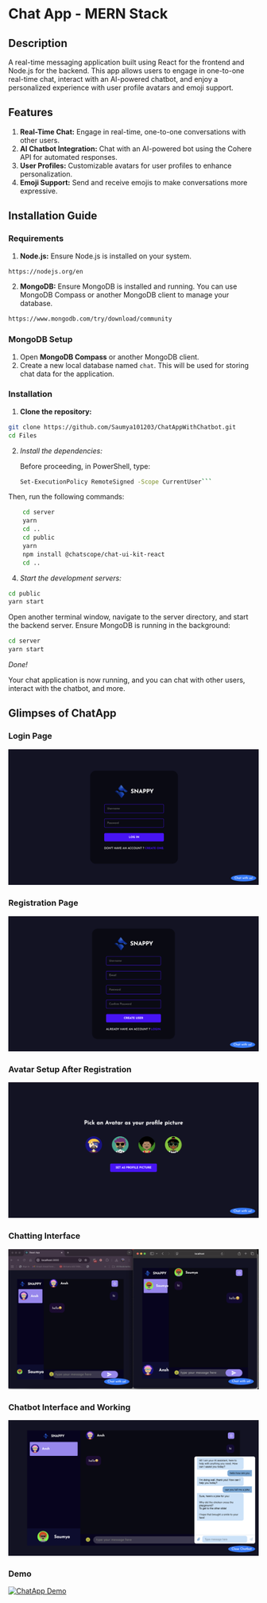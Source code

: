 # Chat App - MERN Stack
## Description

A real-time messaging application built using React for the frontend and Node.js for the backend. This app allows users to engage in one-to-one real-time chat, interact with an AI-powered chatbot, and enjoy a personalized experience with user profile avatars and emoji support.

## Features

1. **Real-Time Chat:** Engage in real-time, one-to-one conversations with other users.
2. **AI Chatbot Integration:** Chat with an AI-powered bot using the Cohere API for automated responses.
3. **User Profiles:** Customizable avatars for user profiles to enhance personalization.
4. **Emoji Support:** Send and receive emojis to make conversations more expressive.

## Installation Guide

### Requirements

1. **Node.js:** Ensure Node.js is installed on your system.
```bash
https://nodejs.org/en
```
2. **MongoDB:** Ensure MongoDB is installed and running. You can use MongoDB Compass or another MongoDB client to manage your database.
```bash
https://www.mongodb.com/try/download/community
```
### MongoDB Setup

1. Open **MongoDB Compass** or another MongoDB client.
2. Create a new local database named `chat`. This will be used for storing chat data for the application.

### Installation

1. **Clone the repository:**
```bash
git clone https://github.com/Saumya101203/ChatAppWithChatbot.git
cd Files
```
2. *Install the dependencies:*

   Before proceeding, in PowerShell, type:
   ```bash
   Set-ExecutionPolicy RemoteSigned -Scope CurrentUser```
  Then, run the following commands:
   ```bash
       cd server
       yarn
       cd ..
       cd public
       yarn
       npm install @chatscope/chat-ui-kit-react
       cd ..
```
4. *Start the development servers:*

```bash
cd public
yarn start
```
Open another terminal window, navigate to the server directory, and start the backend server. Ensure MongoDB is running in the background:

```bash
cd server
yarn start
```

_Done!_

Your chat application is now running, and you can chat with other users, interact with the chatbot, and more.

## Glimpses of ChatApp
### Login Page
![Login Page](https://github.com/Saumya101203/ChatAppWithChatBot/blob/master/Pictures/Login%20Page.png)

### Registration Page
![Registartion Page](https://github.com/Saumya101203/ChatAppWithChatBot/blob/master/Pictures/Registration%20Page.png)

### Avatar Setup After Registration
![Avatar Setup](https://github.com/Saumya101203/ChatAppWithChatBot/blob/master/Pictures/Avatar%20Setup.png)

### Chatting Interface
![Chatting Interface](https://github.com/Saumya101203/ChatAppWithChatBot/blob/master/Pictures/Chatting%20Interface.png)

### Chatbot Interface and Working
![Chatbot Interface](https://github.com/Saumya101203/ChatAppWithChatBot/blob/master/Pictures/Chatbot%20Interface%20and%20Working.png)

### Demo
[![ChatApp Demo](https://youtu.be/liR3IWx7x94?si=ieMBD8Q4nqGTJT--/0.jpg)]([https://youtu.be/your-video-id](https://youtu.be/liR3IWx7x94?si=ieMBD8Q4nqGTJT--))


